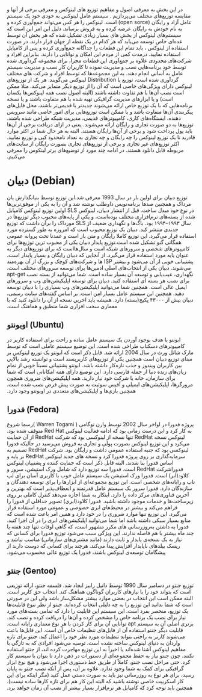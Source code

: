 ‫در این بخش به معرفی اصول و مفاهیم توزیع های لینوکس و معرفی برخی از آنها و مقایسه توزیع‌های مختلف می‌پردازیم . سیستم عامل لینوکس به خودی خود یک سیستم عامل آزاد و رایگان (open sorce) است. لینوکس را هر کس می‌تواند جمع‌آوری کرده و به نام خودش به رایگان عرضه کرده و به فروش برساند. دلیل این امر این است که سیستم‌های لینوکس از بخش های بسیار زیادی تشکیل شده که هر بخش آن توسط عده‌ای خاص توسعه می‌یابد که هر کدام در یک نقطه از جهان قرار دارند. در صورت استفاده از لینوکس ، باید تمام این قطعات را جداگانه جمع‌آوری کرده و پس از کامپایل استفاده نمایید. درمدت کمی از مردم این امکان و توانایی را دارند. بنابراین افراد و شرکت‌های محدودی علاوه بر جمع‌آوری این قطعات مجزا، برای مجموعه گردآوری شده توسط خود برنامه‌هایی نصب و مدیریت نموده تا کاربران کار نصب و مدیریت سیستم عامل به آسانی انجام دهند. به این مجموعه‌ها که توسط افراد و شرکت های مختلف گردآوری شده است، توزیع یا Distribution لینوکس می‌گویند.‬
‫هر یک از توزیع‌های لینوکس دارای ویژگی‌های خاصی است که آن را از توزیع دیگر متمایز می‌کند. مثلا ممکن است نصب آن‌ها با هم تفاوت داشته باشند (البته اصول نصب همه لینوکس‌ها یکسان است) و یا ابزارهای مدیریت گرافیکی تهیه شده با هم متفاوت باشند و یا نسخه برنامه‌هایی که با یک توزیع خاص ارائه می‌شوند جدیدتر یا قدیمی‌تر باشند، محل فایل‌های پیکربندی آن‌ها متفاوت باشد و یا ممکن است توزیع‌هایی برای امور خاصی مانند سرویس دهنده، ایستگاه‌های کاری، کامپیوترهای قدیمی، مدیریت شبکه طراحی شده باشند. توزیع‌ها به دو صورت تجاری و رایگان ارائه می‌شوند. یعنی در ازای دریافت برخی از آن‌ها باید پول پرداخت شود و برخی از آن‌ها رایگان هستند. البته به هر حال شما در اکثر موارد قادرید تا یک توزیع لینوکس را چه رایگان و چه تجاری به تعداد نامحدود کپی و توزیع نمایید. اکثر توزیع‌های غیر تجاری و برخی از توزیع‌های تجاری بصورت رایگان از سایت‌های مربوطه قابل دانلود هستند. در ادامه چند مورد از توضیع‌های برتر لینکوس را معرفی می‌کنیم.‬

# دبیان (Debian)

‫توزیع دبیان برای اولین بار در سال 1993 معرفی شد.این توزیع توسط بنیانگذارش یان مرداک و همچنین صدها برنامه‌نویس داوطلب نوشته شد و آن را به یکی از موفق‌ترین‌ها در نوع خود مبدل ساخت. قبل از انتشار دبیان، لینوکس SLS اولین توزیع لینوکس کامپایل‌ شده از بسته‌های نرم‌افزاری مختلف بوده‌است، و یکی از پایه‌های محبوب دیگر توزیع‌ها در سال ۱۹۹۳–۱۹۹۴ بود. باگ‌ها و نگهداری ضعیف از SLS مورداک را برآن داشت که توزیع جدیدی منتشر کند. دبیان یک توزیع محبوب است که امروزه به طور گسترده مورد استفاده قرار می‌گیرد. این توزیع کاملا رایگان و متن باز است و عمدتا تحت پروانه عمومی همگانی گنو تشکیل شده است.توزیع پایدار دبیان یکی از محبوب ترین توزیع‌ها برای کامپیوترهای شخصی و سرورهای شبکه است و سال‌هااست که برای توزیع‌های دیگر به عنوان پایه مورد استفاده قرار می‌گیرد. از آنجایی که دبیان رایگان و بسیار پایدار است، پشتیبانی خوبی از آن می‌شود و بیشتر ISP ها و شرکت‌های کوچک و بزرگ از آن بهره‌مند می‌شوند. دبیان یکی از انتخاب‌های اصلی ادمین‌ها برای توسعه سرورهای مختلف است. نگهداری، عیب‌یابی و توسعه آن بسیار ساده است. شما می‌توانید از بسته نصب apt-get برای نصب هر بسته ای استفاده کنید. دبیان برای توسعه اپلیکیشن‌های وب و سرورهای ایمیل عالی است. همچنین شما می‌توانید اپلیکیشن‌های وب بسیاری را با دبیان توسعه دهید. همچنین این سیستم عامل بسیار امن است. بر اساس گفته‌های سایت رسمی، دبیان بیش از ۴۳۰۰۰ پکیج(بسته) دارد. همیشه باید اخرین نسخه از آن را دانلود کنید که با معماری سخت افزاری شما منطبق و هماهنگ است.‬

## اوبونتو (Ubuntu)

‫ابونتو با هدف بوجود آوردن یک سیستم عامل ساده و راحت برای استفاده کاربر در کامپیوترهای دسکتاپ طراحی شده است. این توضیع سیستم عاملی است که توسط مارک شاتل ورث در سال 2004 ارائه شد. قابل ذکر است که ابونتو یک توزیع لینوکس بر مبنای توزیع دبیان است همچنین یکی از توزیع‌های کاربرپسند است و توانسته رشد بالایی بین کاربران ویندوز و جذب تازه‌کار داشته باشد. ابونتو پشتیبانی نسبتاً خوبی از تمام زبان‌های زنده دنیا از جمله فارسی دارد. این توضیع دارای همه امکاناتی است که شما برای سازمان، خانه یا شرکت خود نیاز دارید. همه اپلیکیشن‌های ضروری همچون مرورگرها، اپلیکیشن‌های ایمیلی و آفیس سوئیت به صورت پیش فرض نصب شده است. همچنین بازی‌ها و اپلیکیشن‌های متعددی در اوبونتو وجود دارد.‬

## فدورا (Fedora)

‫پروژه فدورا در اواخر سال 2002 توسط وارن توگامی ( Warren Togami )رسما شروع به کار کرد و این درست زمانی بود که ادامه فعالیت لینوکس Red Hat متوقف شده بود. لینوکس نسخه RedHat تنها نسخه از لینوکسی بود که شرکت RedHat از آن حمایت می‌کرد و این توزیع لینوکس بصورت پولی و تجاری به فروش می‌رسید در حالیکه فدورا لینوکسی بود که جنبه استفاده عمومی داشت و رایگان بود. شرکت RedHat تصمیم به سرمایه‌گذاری بر روی پروژه فدورا کرد و نسخه های جدید لینوکس RedHat بر پایه و اساس فدورا بنا شدند. البته قابل ذکر است که حمایت کننده و پشتیبان لینوکس فدوراشرکت RedHat است. فدورا سه توزیع دارد که شامل ورک استیشن، سرور و کلاود(ابر) است. فدورا ورک استیشن یک سیستم عامل خوب با کاربری آسان برای لپ تاپ و رایانه‌های شخصی است. این توزیع مجموعه‌ای از ابزارها را برای توسعه دهندگان و سازندگان دارد. فدورا سرور یک سیستم عامل قدرتمند و انعطاف‌پذیر است که بهترین و آخرین فناوری‌های مرکز داده را دارد. اینکار به شما اجازه می‌دهد کنترل کاملی بر روی زیرساخت‌ها و خدمات موجود داشته باشید. فدورا کلاود(ابری) تصویر حداقلی از فدورا را فراهم می‌کند و بیشتر در محیط‌های ابری خصوصی و عمومی مورد استفاده قرار می‌گیرد. این توزیع تنها موارد ضروری را در خود دارد و همین امر باعث شده است که منابع بسیار سبکی داشته باشد اما شما می‌توانید اپلیکیشن‌های ابری را در آن اجرا کنید. فدورا به داشتن به‌روزرسانی های مکرر مشهور است، که گاهی اوقات تنها چند هفته یا چند ماه بیشتر با هم فاصله ندارند. این ویژگی سبب می‌شود توزیع فدورا برای کسانی که نیاز به یک نسخه‌ی پایدار و ثابت دارند (مانند مشتری‌های سازمانی) مناسب نباشد و ریسک بیلدهای ناپایدار افزایش پیدا می‌کند. هرچند برای کسانی که دوست دارند از پیشگامان توسعه‌ی لینوکس باشند، فدورا یک توزیع عالی محسوب می‌شود.‬

## جنتو (Gentoo)

‫توزیع جنتو در دسامبر سال 1990 توسط دانیل رابیز ایجاد شد. فلسفه جنتو، ارائه توزیعی است که بتواند خود را با نیازهای کاربران گوناگون هماهنگ کند. انتخاب حق کاربر است. البته ممکن است این انتخاب در بعضی موارد بیشتر مشکل‌ساز باشد ولی این در صورتی است که شما ندانید این توزیع را به چه دلیلی انتخاب کرده‌اید. جنتو از نظر تنوع قابلیت‌ها یک توزیع، منحصر بفرد است. این سیستم این قابلیت را دارد که تمامی بسته‌های مورد نیاز برای نصب یک برنامه خاص را مشخص کرده و آن‌ها را دریافت کرده و نصب کند. برتری اصلی آن به سیستم apt توانایی آن برای کار کردن با هر نوع معماری رایانه است. قابلیت دیگر جنتو استفاده آن از فایل‌های تنظیمات خاص آن است. این فایل‌ها باعث می‌شوند کاربر به راحتی بتواند تنظیمات مورد نظر خود را اعمال کند. جنتو برای تازه واردان به دنیای لینوکس ساخته نشده است. توصیه می‌شود افرادی که به تازگی با مفاهیم لینوکس آشنا شده‌اند یا اخیراً به این توزیع مهاجرت کرده اند، از جنتو استفاده نکنند، چون جنتو نیاز به حفظ مجموعه‌ای از دستورات در ذهن دارد تا بتوان با سیستم کار کرد. حتی مراحل نصب جنتو، کاملاً از طریق خط دستوری اجرا می‌شود و هیچ نوع ابزار گرافیکی برای کمک به شما وجود ندارد. علاوه بر آن، پس از آنکه نصب جنتو به پایان رسید، برای هر نوع به روزرسانی نیز باید به صورت دستی عمل کنید (مگر اینکه برای این کار اسکریپت خاصی نوشته باشید که البته این کار هم برای تازه کارها ساده نیست). همچنین باید توجه کرد که کامپایل هر نرم‌افزار بسیار بیشتر از نصب آن زمان خواهد برد.‬
